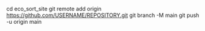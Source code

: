 cd eco_sort_site
git remote add origin https://github.com/USERNAME/REPOSITORY.git
git branch -M main
git push -u origin main
